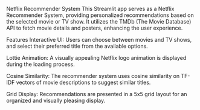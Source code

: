 Netflix Recommender System
This Streamlit app serves as a Netflix Recommender System, providing personalized recommendations based on the selected movie or TV show. It utilizes the TMDb (The Movie Database) API to fetch movie details and posters, enhancing the user experience.

Features
Interactive UI: Users can choose between movies and TV shows, and select their preferred title from the available options.

Lottie Animation: A visually appealing Netflix logo animation is displayed during the loading process.

Cosine Similarity: The recommender system uses cosine similarity on TF-IDF vectors of movie descriptions to suggest similar titles.

Grid Display: Recommendations are presented in a 5x5 grid layout for an organized and visually pleasing display.